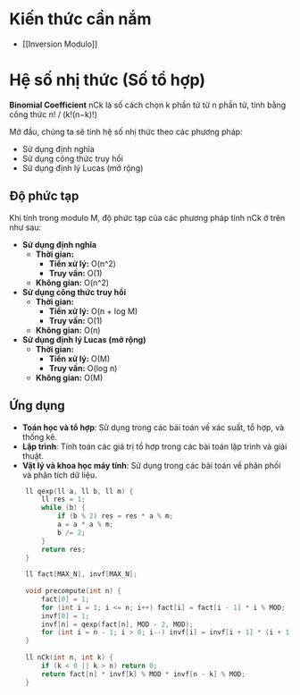 # Kiến thức cần nắm
- [[Inversion Modulo]] 
# Hệ số nhị thức (Số tổ hợp)

**Binomial Coefficient** nCk là số cách chọn k phần tử từ n phần tử, tính bằng công thức n! / (k!(n−k)!)

Mở đầu, chúng ta sẽ tính hệ số nhị thức theo các phương pháp:

- Sử dụng định nghĩa
- Sử dụng công thức truy hồi
- Sử dụng định lý Lucas (mở rộng)

## **Độ phức tạp**

Khi tính trong modulo M, độ phức tạp của các phương pháp tính nCk ở trên như sau:

- **Sử dụng định nghĩa**
    - **Thời gian:**
        - **Tiền xử lý:** O(n^2)
        - **Truy vấn:** O(1)
    - **Không gian:** O(n^2)
- **Sử dụng công thức truy hồi**
    - **Thời gian:**
        - **Tiền xử lý:** O(n + log M)
        - **Truy vấn:** O(1)
    - **Không gian:** O(n)
- **Sử dụng định lý Lucas (mở rộng)**
    - **Thời gian:**
        - **Tiền xử lý:** O(M)
        - **Truy vấn:** O(log n)
    - **Không gian:** O(M)

## **Ứng dụng**

- **Toán học và tổ hợp**: Sử dụng trong các bài toán về xác suất, tổ hợp, và thống kê.
- **Lập trình**: Tính toán các giá trị tổ hợp trong các bài toán lập trình và giải thuật.
- **Vật lý và khoa học máy tính**: Sử dụng trong các bài toán về phân phối và phân tích dữ liệu.

```cpp
	ll qexp(ll a, ll b, ll m) {
	    ll res = 1;
	    while (b) {
	        if (b % 2) res = res * a % m;
	        a = a * a % m;
	        b /= 2;
	    }
	    return res;
	}
	 
	ll fact[MAX_N], invf[MAX_N];
	 
	void precompute(int n) {
	    fact[0] = 1;
	    for (int i = 1; i <= n; i++) fact[i] = fact[i - 1] * i % MOD;
	    invf[0] = 1;
	    invf[n] = qexp(fact[n], MOD - 2, MOD);
	    for (int i = n - 1; i > 0; i--) invf[i] = invf[i + 1] * (i + 1) % MOD;
	}
	 
	ll nCk(int n, int k) {
	    if (k < 0 || k > n) return 0;
	    return fact[n] * invf[k] % MOD * invf[n - k] % MOD;
	}
```